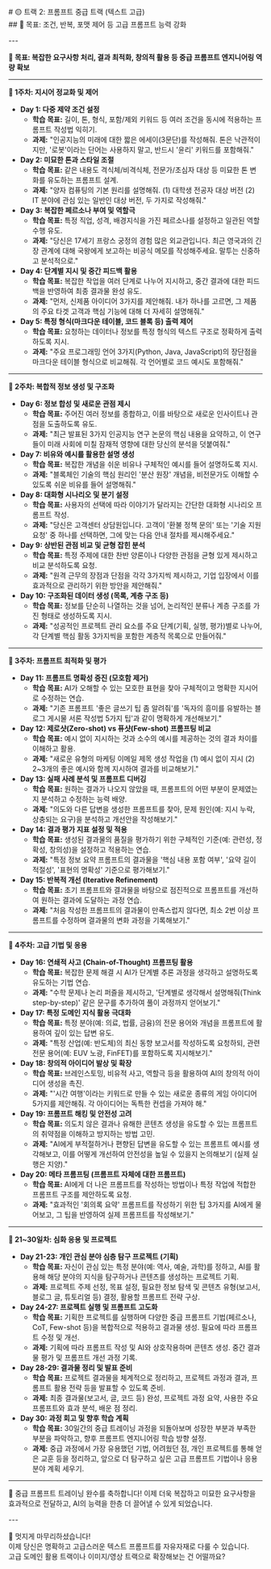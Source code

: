 \# 🟡 트랙 2: 프롬프트 중급 트랙 (텍스트 고급)    
\#\# 🎯 목표: 조건, 반복, 포맷 제어 등 고급 프롬프트 능력 강화

\---

**🎯 목표: 복잡한 요구사항 처리, 결과 최적화, 창의적 활용 등 중급 프롬프트 엔지니어링 역량 확보**

---

**📅 1주차: 지시어 정교화 및 제어**

* **Day 1: 다중 제약 조건 설정**  
  * **학습 목표:** 길이, 톤, 형식, 포함/제외 키워드 등 여러 조건을 동시에 적용하는 프롬프트 작성법 익히기.  
  * **과제:** "인공지능의 미래에 대한 짧은 에세이(3문단)를 작성해줘. 톤은 낙관적이지만, '로봇'이라는 단어는 사용하지 말고, 반드시 '윤리' 키워드를 포함해줘."  
* **Day 2: 미묘한 톤과 스타일 조절**  
  * **학습 목표:** 같은 내용도 격식체/비격식체, 전문가/초심자 대상 등 미묘한 톤 변화를 유도하는 프롬프트 설계.  
  * **과제:** "양자 컴퓨팅의 기본 원리를 설명해줘. (1) 대학생 전공자 대상 버전 (2) IT 분야에 관심 있는 일반인 대상 버전, 두 가지로 작성해줘."  
* **Day 3: 복잡한 페르소나 부여 및 역할극**  
  * **학습 목표:** 특정 직업, 성격, 배경지식을 가진 페르소나를 설정하고 일관된 역할 수행 유도.  
  * **과제:** "당신은 17세기 프랑스 궁정의 경험 많은 외교관입니다. 최근 영국과의 긴장 관계에 대해 국왕에게 보고하는 비공식 메모를 작성해주세요. 말투는 신중하고 분석적으로."  
* **Day 4: 단계별 지시 및 중간 피드백 활용**  
  * **학습 목표:** 복잡한 작업을 여러 단계로 나누어 지시하고, 중간 결과에 대한 피드백을 반영하여 최종 결과물 완성 유도.  
  * **과제:** "먼저, 신제품 아이디어 3가지를 제안해줘. 내가 하나를 고르면, 그 제품의 주요 타겟 고객과 핵심 기능에 대해 더 자세히 설명해줘."  
* **Day 5: 특정 형식(마크다운 테이블, 코드 블록 등) 출력 제어**  
  * **학습 목표:** 요청하는 데이터나 정보를 특정 형식의 텍스트 구조로 정확하게 출력하도록 지시.  
  * **과제:** "주요 프로그래밍 언어 3가지(Python, Java, JavaScript)의 장단점을 마크다운 테이블 형식으로 비교해줘. 각 언어별로 코드 예시도 포함해줘."

---

**📅 2주차: 복합적 정보 생성 및 구조화**

* **Day 6: 정보 합성 및 새로운 관점 제시**  
  * **학습 목표:** 주어진 여러 정보를 종합하고, 이를 바탕으로 새로운 인사이트나 관점을 도출하도록 유도.  
  * **과제:** "최근 발표된 3가지 인공지능 연구 논문의 핵심 내용을 요약하고, 이 연구들이 미래 사회에 미칠 잠재적 영향에 대한 당신의 분석을 덧붙여줘."  
* **Day 7: 비유와 예시를 활용한 설명 생성**  
  * **학습 목표:** 복잡한 개념을 쉬운 비유나 구체적인 예시를 들어 설명하도록 지시.  
  * **과제:** "블록체인 기술의 핵심 원리인 '분산 원장' 개념을, 비전문가도 이해할 수 있도록 쉬운 비유를 들어 설명해줘."  
* **Day 8: 대화형 시나리오 및 분기 설정**  
  * **학습 목표:** 사용자의 선택에 따라 이야기가 달라지는 간단한 대화형 시나리오 프롬프트 작성.  
  * **과제:** "당신은 고객센터 상담원입니다. 고객이 '환불 정책 문의' 또는 '기술 지원 요청' 중 하나를 선택하면, 그에 맞는 다음 안내 절차를 제시해주세요."  
* **Day 9: 상반된 관점 비교 및 균형 잡힌 분석**  
  * **학습 목표:** 특정 주제에 대한 찬반 양론이나 다양한 관점을 균형 있게 제시하고 비교 분석하도록 요청.  
  * **과제:** "원격 근무의 장점과 단점을 각각 3가지씩 제시하고, 기업 입장에서 이를 효과적으로 관리하기 위한 방안을 제안해줘."  
* **Day 10: 구조화된 데이터 생성 (목록, 계층 구조 등)**  
  * **학습 목표:** 정보를 단순히 나열하는 것을 넘어, 논리적인 분류나 계층 구조를 가진 형태로 생성하도록 지시.  
  * **과제:** "성공적인 프로젝트 관리 요소를 주요 단계(기획, 실행, 평가)별로 나누어, 각 단계별 핵심 활동 3가지씩을 포함한 계층적 목록으로 만들어줘."

---

**📅 3주차: 프롬프트 최적화 및 평가**

* **Day 11: 프롬프트 명확성 증진 (모호함 제거)**  
  * **학습 목표:** AI가 오해할 수 있는 모호한 표현을 찾아 구체적이고 명확한 지시어로 수정하는 연습.  
  * **과제:** "기존 프롬프트 '좋은 글쓰기 팁 좀 알려줘'를 '독자의 흥미를 유발하는 블로그 게시물 서론 작성법 5가지 팁'과 같이 명확하게 개선해보기."  
* **Day 12: 제로샷(Zero-shot) vs 퓨샷(Few-shot) 프롬프팅 비교**  
  * **학습 목표:** 예시 없이 지시하는 것과 소수의 예시를 제공하는 것의 결과 차이를 이해하고 활용.  
  * **과제:** "새로운 유형의 마케팅 이메일 제목 생성 작업을 (1) 예시 없이 지시 (2) 2\~3개의 좋은 예시와 함께 지시하여 결과를 비교해보기."  
* **Day 13: 실패 사례 분석 및 프롬프트 디버깅**  
  * **학습 목표:** 원하는 결과가 나오지 않았을 때, 프롬프트의 어떤 부분이 문제였는지 분석하고 수정하는 능력 배양.  
  * **과제:** "의도와 다른 답변을 생성한 프롬프트를 찾아, 문제 원인(예: 지시 누락, 상충되는 요구)을 분석하고 개선안을 작성해보기."  
* **Day 14: 결과 평가 지표 설정 및 적용**  
  * **학습 목표:** 생성된 결과물의 품질을 평가하기 위한 구체적인 기준(예: 관련성, 정확성, 창의성)을 설정하고 적용하는 연습.  
  * **과제:** "특정 정보 요약 프롬프트의 결과물을 '핵심 내용 포함 여부', '요약 길이 적절성', '표현의 명확성' 기준으로 평가해보기."  
* **Day 15: 반복적 개선 (Iterative Refinement)**  
  * **학습 목표:** 초기 프롬프트와 결과물을 바탕으로 점진적으로 프롬프트를 개선하여 원하는 결과에 도달하는 과정 연습.  
  * **과제:** "처음 작성한 프롬프트의 결과물이 만족스럽지 않다면, 최소 2번 이상 프롬프트를 수정하며 결과물의 변화 과정을 기록해보기."

---

**📅 4주차: 고급 기법 및 응용**

* **Day 16: 연쇄적 사고 (Chain-of-Thought) 프롬프팅 활용**  
  * **학습 목표:** 복잡한 문제 해결 시 AI가 단계별 추론 과정을 생각하고 설명하도록 유도하는 기법 연습.  
  * **과제:** "수학 문제나 논리 퍼즐을 제시하고, '단계별로 생각해서 설명해줘(Think step-by-step)' 같은 문구를 추가하여 풀이 과정까지 얻어보기."  
* **Day 17: 특정 도메인 지식 활용 극대화**  
  * **학습 목표:** 특정 분야(예: 의료, 법률, 금융)의 전문 용어와 개념을 프롬프트에 활용하여 깊이 있는 답변 유도.  
  * **과제:** "특정 산업(예: 반도체)의 최신 동향 보고서를 작성하도록 요청하되, 관련 전문 용어(예: EUV 노광, FinFET)를 포함하도록 지시해보기."  
* **Day 18: 창의적 아이디어 발상 및 확장**  
  * **학습 목표:** 브레인스토밍, 비유적 사고, 역할극 등을 활용하여 AI의 창의적 아이디어 생성을 촉진.  
  * **과제:** "'시간 여행'이라는 키워드로 만들 수 있는 새로운 종류의 게임 아이디어 5가지를 제안해줘. 각 아이디어는 독특한 컨셉을 가져야 해."  
* **Day 19: 프롬프트 해킹 및 안전성 고려**  
  * **학습 목표:** 의도치 않은 결과나 유해한 콘텐츠 생성을 유도할 수 있는 프롬프트의 취약점을 이해하고 방지하는 방법 고민.  
  * **과제:** "AI에게 부적절하거나 편향된 답변을 유도할 수 있는 프롬프트 예시를 생각해보고, 이를 어떻게 개선하여 안전성을 높일 수 있을지 논의해보기 (실제 실행은 지양)."  
* **Day 20: 메타 프롬프팅 (프롬프트 자체에 대한 프롬프트)**  
  * **학습 목표:** AI에게 더 나은 프롬프트를 작성하는 방법이나 특정 작업에 적합한 프롬프트 구조를 제안하도록 요청.  
  * **과제:** "효과적인 '회의록 요약' 프롬프트를 작성하기 위한 팁 3가지를 AI에게 물어보고, 그 팁을 반영하여 실제 프롬프트를 작성해보기."

---

**📅 21\~30일차: 심화 응용 및 프로젝트**

* **Day 21-23: 개인 관심 분야 심층 탐구 프로젝트 (기획)**  
  * **학습 목표:** 자신이 관심 있는 특정 분야(예: 역사, 예술, 과학)를 정하고, AI를 활용해 해당 분야의 지식을 탐구하거나 콘텐츠를 생성하는 프로젝트 기획.  
  * **과제:** 프로젝트 주제 선정, 목표 설정, 필요한 정보 탐색 및 콘텐츠 유형(보고서, 블로그 글, 튜토리얼 등) 결정, 활용할 프롬프트 전략 구상.  
* **Day 24-27: 프로젝트 실행 및 프롬프트 고도화**  
  * **학습 목표:** 기획한 프로젝트를 실행하며 다양한 중급 프롬프트 기법(페르소나, CoT, Few-shot 등)을 복합적으로 적용하고 결과물 생성. 필요에 따라 프롬프트 수정 및 개선.  
  * **과제:** 기획에 따라 프롬프트 작성 및 AI와 상호작용하며 콘텐츠 생성. 중간 결과물 평가 및 프롬프트 개선 과정 기록.  
* **Day 28-29: 결과물 정리 및 발표 준비**  
  * **학습 목표:** 프로젝트 결과물을 체계적으로 정리하고, 프로젝트 과정과 결과, 프롬프트 활용 전략 등을 발표할 수 있도록 준비.  
  * **과제:** 최종 결과물(보고서, 글, 코드 등) 완성, 프로젝트 과정 요약, 사용한 주요 프롬프트와 효과 분석, 배운 점 정리.  
* **Day 30: 과정 회고 및 향후 학습 계획**  
  * **학습 목표:** 30일간의 중급 트레이닝 과정을 되돌아보며 성장한 부분과 부족한 부분을 파악하고, 향후 프롬프트 엔지니어링 학습 방향 설정.  
  * **과제:** 중급 과정에서 가장 유용했던 기법, 어려웠던 점, 개인 프로젝트를 통해 얻은 교훈 등을 정리하고, 앞으로 더 탐구하고 싶은 고급 프롬프트 기법이나 응용 분야 계획 세우기.

---

🎉 중급 프롬프트 트레이닝 완수를 축하합니다\! 이제 더욱 복잡하고 미묘한 요구사항을 효과적으로 전달하고, AI의 능력을 한층 더 끌어낼 수 있게 되었습니다.

\---

🎉 멋지게 마무리하셨습니다\!    
이제 당신은 명확하고 고급스러운 텍스트 프롬프트를 자유자재로 다룰 수 있습니다.    
고급 도메인 활용 트랙이나 이미지/영상 트랙으로 확장해보는 건 어떨까요?

